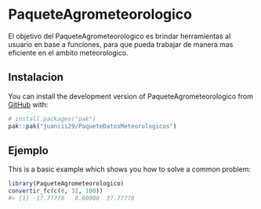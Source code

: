 
<!-- README.md is generated from README.Rmd. Please edit that file -->

# PaqueteAgrometeorologico

<!-- badges: start -->
<!-- badges: end -->

El objetivo del PaqueteAgrometeorologico es brindar herramientas al
usuario en base a funciones, para que pueda trabajar de manera mas
eficiente en el ambito meteorologico.

## Instalacion

You can install the development version of PaqueteAgrometeorologico from
[GitHub](https://github.com/) with:

``` r
# install.packages("pak")
pak::pak("juaniii29/PaqueteDatosMeteorologicos")
```

## Ejemplo

This is a basic example which shows you how to solve a common problem:

``` r
library(PaqueteAgrometeorologico)
convertir_fc(c(0, 32, 100))
#> [1] -17.77778   0.00000  37.77778
```

